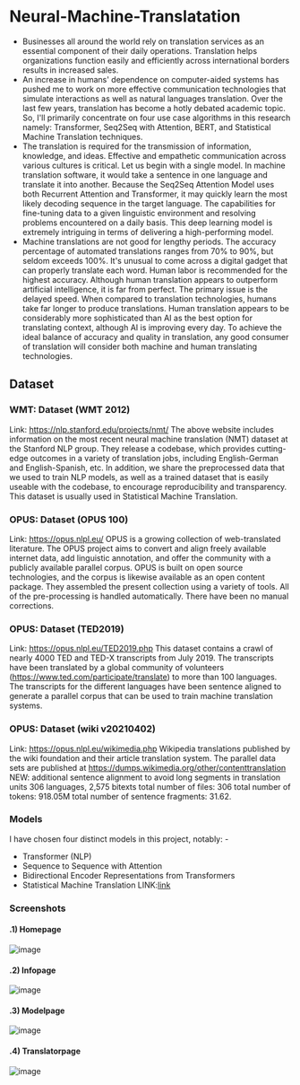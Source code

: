 # Neural-Machine-Translatation
* Businesses all around the world rely on translation services as an essential component of their daily operations. Translation helps organizations function easily and efficiently across international borders results in increased sales.
* An increase in humans' dependence on computer-aided systems has pushed me to work on more effective communication technologies that simulate interactions as well as natural languages translation. Over the last few years, translation has become a hotly debated academic topic. So, I'll primarily concentrate on four use case algorithms in this research namely: Transformer, Seq2Seq with Attention, BERT, and Statistical Machine Translation techniques.
* The translation is required for the transmission of information, knowledge, and ideas. Effective and empathetic communication across various cultures is critical. Let us begin with a single model. In machine translation software, it would take a sentence in one language and translate it into another. Because the Seq2Seq Attention Model uses both Recurrent Attention and Transformer, it may quickly learn the most likely decoding sequence in the target language. The capabilities for fine-tuning data to a given linguistic environment and resolving problems encountered on a daily basis. This deep learning model is extremely intriguing in terms of delivering a high-performing model.
* Machine translations are not good for lengthy periods. The accuracy percentage of automated translations ranges from 70% to 90%, but seldom exceeds 100%. It's unusual to come across a digital gadget that can properly translate each word. Human labor is recommended for the highest accuracy.  Although human translation appears to outperform artificial intelligence, it is far from perfect. The primary issue is the delayed speed. When compared to translation technologies, humans take far longer to produce translations. Human translation appears to be considerably more sophisticated than AI as the best option for translating context, although AI is improving every day. To achieve the ideal balance of accuracy and quality in translation, any good consumer of translation will consider both machine and human translating technologies.

## Dataset
### WMT: Dataset (WMT 2012)
Link: https://nlp.stanford.edu/projects/nmt/
The above website includes information on the most recent neural machine translation (NMT) dataset at the Stanford NLP group. They release a codebase, which provides cutting-edge outcomes in a variety of translation jobs, including English-German and English-Spanish, etc. In addition, we share the preprocessed data that we used to train NLP models, as well as a trained dataset that is easily useable with the codebase, to encourage reproducibility and transparency. This dataset is usually used in Statistical Machine Translation.

### OPUS: Dataset (OPUS 100)
Link: https://opus.nlpl.eu/
OPUS is a growing collection of web-translated literature. The OPUS project aims to convert and align freely available internet data, add linguistic annotation, and offer the community with a publicly available parallel corpus. OPUS is built on open source technologies, and the corpus is likewise available as an open content package. They assembled the present collection using a variety of tools. All of the pre-processing is handled automatically. There have been no manual corrections.

### OPUS: Dataset (TED2019)
Link: https://opus.nlpl.eu/TED2019.php
This dataset contains a crawl of nearly 4000 TED and TED-X transcripts from July 2019. The transcripts have been translated by a global community of volunteers (https://www.ted.com/participate/translate) to more than 100 languages.
The transcripts for the different languages have been sentence aligned to generate a parallel corpus that can be used to train machine translation systems.

### OPUS: Dataset (wiki v20210402)
Link: https://opus.nlpl.eu/wikimedia.php
Wikipedia translations published by the wiki foundation and their article translation system. The parallel data sets are published at https://dumps.wikimedia.org/other/contenttranslation
NEW: additional sentence alignment to avoid long segments in translation units
306 languages, 2,575 bitexts
total number of files: 306
total number of tokens: 918.05M
total number of sentence fragments: 31.62.

### Models
I have chosen four distinct models in this project, notably: -
*	Transformer (NLP)
*	Sequence to Sequence with Attention
*	Bidirectional Encoder Representations from Transformers
*	Statistical Machine Translation
LINK:[link](https://drive.google.com/drive/folders/11zMPs6gu7wJju4S0-OzSbDKSsV9uhCWR?usp=sharing)

### Screenshots
#### .1) Homepage
![image](https://www.linkpicture.com/q/firstpage_1.png)

#### .2) Infopage
![image](https://www.linkpicture.com/q/secondpage.png)

#### .3) Modelpage
![image](https://www.linkpicture.com/q/Thirdpage.png)

#### .4) Translatorpage
![image](https://www.linkpicture.com/q/fouthpage.png)


